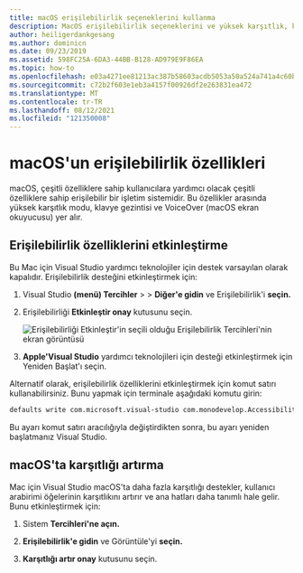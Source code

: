 ```yaml
---
title: macOS erişilebilirlik seçeneklerini kullanma
description: MacOS erişilebilirlik seçeneklerini ve yüksek karşıtlık, klavye gezintisi ve VoiceOver gibi özellikleri kullanma
author: heiligerdankgesang
ms.author: dominicn
ms.date: 09/23/2019
ms.assetid: 598FC25A-6DA3-44BB-B128-AD979E9F86EA
ms.topic: how-to
ms.openlocfilehash: e03a4271ee81213ac387b58603acdb5053a50a524a741a4c60b50990ce0cd2f1
ms.sourcegitcommit: c72b2f603e1eb3a4157f00926df2e263831ea472
ms.translationtype: MT
ms.contentlocale: tr-TR
ms.lasthandoff: 08/12/2021
ms.locfileid: "121350008"
---
```

# <a name="accessibility-features-of-macos"></a>macOS'un erişilebilirlik özellikleri

macOS, çeşitli özelliklere sahip kullanıcılara yardımcı olacak çeşitli özelliklere sahip erişilebilir bir işletim sistemidir. Bu özellikler arasında yüksek karşıtlık modu, klavye gezintisi ve VoiceOver (macOS ekran okuyucusu) yer alır.

## <a name="enable-accessibility-features"></a>Erişilebilirlik özelliklerini etkinleştirme

Bu Mac için Visual Studio yardımcı teknolojiler için destek varsayılan olarak kapalıdır. Erişilebilirlik desteğini etkinleştirmek için:

1. Visual Studio **(menü) Tercihler**  >    >  **Diğer'e gidin** ve Erişilebilirlik'i **seçin.**

1. Erişilebilirliği **Etkinleştir onay** kutusunu seçin.

   ![Erişilebilirliği Etkinleştir'in seçili olduğu Erişilebilirlik Tercihleri'nin ekran görüntüsü](media/accessibility-preferences.png)

1. **Apple'Visual Studio** yardımcı teknolojileri için desteği etkinleştirmek için Yeniden Başlat'ı seçin.

Alternatif olarak, erişilebilirlik özelliklerini etkinleştirmek için komut satırı kullanabilirsiniz. Bunu yapmak için terminale aşağıdaki komutu girin:

```bash
defaults write com.microsoft.visual-studio com.monodevelop.AccessibilityEnabled 1
```

Bu ayarı komut satırı aracılığıyla değiştirdikten sonra, bu ayarı yeniden başlatmanız Visual Studio.

## <a name="increase-the-contrast-in-macos"></a>macOS'ta karşıtlığı artırma

Mac için Visual Studio macOS'ta daha fazla karşıtlığı destekler, kullanıcı arabirimi öğelerinin karşıtlıkını artırır ve ana hatları daha tanımlı hale gelir. Bunu etkinleştirmek için:

1. Sistem **Tercihleri'ne açın.**

1. **Erişilebilirlik'e gidin** ve Görüntüle'yi **seçin.**

1. **Karşıtlığı artır onay** kutusunu seçin.
